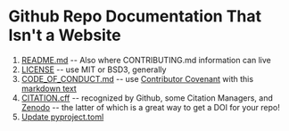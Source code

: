 # Github Repo Documentation That Isn't a Website

1. [README.md](https://www.pyopensci.org/python-package-guide/tutorials/add-readme.html) -- Also where CONTRIBUTING.md information can live
2. [LICENSE](https://www.pyopensci.org/python-package-guide/tutorials/add-license-coc.html) -- use MIT or BSD3, generally
3. [CODE_OF_CONDUCT.md](https://www.pyopensci.org/python-package-guide/tutorials/add-license-coc.html#what-is-a-code-of-conduct-file) -- use [Contributor Covenant](https://www.contributor-covenant.org/) with this [markdown text](https://www.contributor-covenant.org/version/2/1/code_of_conduct/code_of_conduct.md)
4. [CITATION.cff](https://citation-file-format.github.io/) -- recognized by Github, some Citation Managers, and [Zenodo](https://zenodo.org/) -- the latter of which is a great way to get a DOI for your repo!
5. [Update pyproject.toml](https://www.pyopensci.org/python-package-guide/tutorials/pyproject-toml.html)